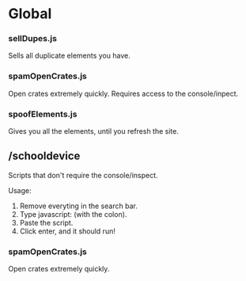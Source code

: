 # Global
### sellDupes.js
Sells all duplicate elements you have.
### spamOpenCrates.js
Open crates extremely quickly. Requires access to the console/inpect.
### spoofElements.js
Gives you all the elements, until you refresh the site.
## /schooldevice
Scripts that don't require the console/inspect.

Usage:
1. Remove everyting in the search bar.
2. Type javascript: (with the colon).
3. Paste the script.
4. Click enter, and it should run!

### spamOpenCrates.js
Open crates extremely quickly.
